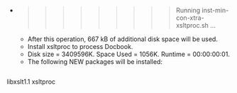 * >>>>>>>>> Running inst-min-con-xtra-xsltproc.sh ...
  * After this operation, 667 kB of additional disk space will be used.
  * Install xsltproc to process Docbook.
  * Disk size = 3409596K. Space Used = 1056K. Runtime = 00:00:00:01.
  * The following NEW packages will be installed:
  ```bash
libxslt1.1 xsltproc
  ```
